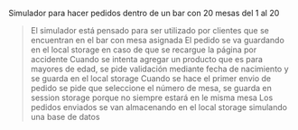 Simulador para hacer pedidos dentro de un bar con 20 mesas del 1 al 20

> El simulador está pensado para ser utilizado por clientes que se encuentran en el bar con mesa asignada
> El pedido se va guardando en el local storage en caso de que se recargue la página por accidente
> Cuando se intenta agregar un producto que es para mayores de edad, se pide validación mediante fecha de nacimiento y se guarda en el local storage
> Cuando se hace el primer envio de pedido se pide que seleccione el número de mesa, se guarda en session storage porque no siempre estará en le misma mesa
> Los pedidos enviados se van almacenando en el local storage simulando una base de datos

